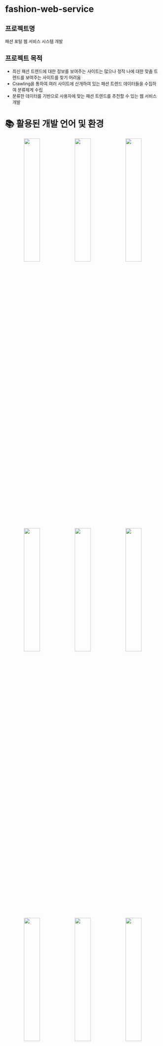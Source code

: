 # fashion-web-service

## 프로젝트명
패션 포털 웹 서비스 시스템 개발

## 프로젝트 목적
- 최신 패션 트렌드에 대한 정보를 보여주는 사이트는 많으나 정작 나에 대한 맞춤 트렌드를 보여주는 사이트를 찾기 어려움
- Crawling을 통하여 여러 사이트에 산개하여 있는 패션 트렌드 데이터들을 수집하여 분류체계 수립
- 분류한 데이터를 기반으로 사용자에 맞는 패션 트렌드를 추천할 수 있는 웹 서비스 개발

# 📚 활용된 개발 언어 및 환경


<p align="center">  
  <img src="https://github.com/giwon512/order-management-service/assets/64604990/c6d1d0dc-eafd-4ecd-9621-366f36b4e1bb" align="center" width="32%">  
  <img src="https://github.com/giwon512/order-management-service/assets/64604990/682e8c38-186b-477d-97d5-de70068b1236" align="center" width="32%">  
  <img src="https://github.com/giwon512/order-management-service/assets/64604990/9ffaf2fa-a37f-45fc-a1ab-43ccd3502349" align="center" width="32%"> 
</p>

<p align="center">  
  <img src="https://github.com/giwon512/order-management-service/assets/64604990/e5a2af88-080b-4d17-8887-4006d45d851e"
 align="center" width="32%">  
  <img src="https://github.com/giwon512/order-management-service/assets/64604990/1a05b46a-cb68-4a28-997b-06b7d687e623" align="center" width="32%">  
  <img src="https://github.com/giwon512/order-management-service/assets/64604990/54f9c9b0-2c56-4755-ac40-f279983a71dd" align="center" width="32%"> 
</p>

<p align="center">  
  <img src="https://github.com/giwon512/order-management-service/assets/64604990/d8c8dbf5-826f-4440-b645-131046446b95"
 align="center" width="32%">  
  <img src="https://github.com/giwon512/order-management-service/assets/64604990/8e5f78ac-1057-4965-95ae-52069f3d8554" align="center" width="32%">  
  <img src="https://github.com/giwon512/order-management-service/assets/64604990/002d1471-ba11-4e2d-b74e-a53be3d4a1bd"
 align="center" width="32%"> 
</p>

<p align="center">  
  <img src="https://github.com/giwon512/order-management-service/assets/64604990/c0243a09-79f7-42d3-b721-f573729bca1b"
 align="center" width="32%">  
  <img src="https://github.com/giwon512/order-management-service/assets/64604990/ad83112a-cf70-48b7-bc35-804c0473a54a"
 align="center" width="32%">  
  <img src="https://github.com/giwon512/order-management-service/assets/64604990/67ae47f3-14de-4ad6-9e35-63a6a2563e80" align="center" width="32%"> 
</p>

# 🗂️ 프로젝트 아키텍처



# 🗂️ 서비스 사이트맵 구조


## 프로젝트 수행내용
- Crawling을 이용하여 데이터 수집 및 분류체계 구성
- Spring boot 기반의 Web Project 구축
- MariaDB를 주DB로 사용
- Sprint Security를 사용하여 login 인증 처리
